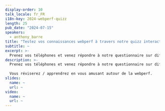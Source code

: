 ```yaml
---
display-order: 10
talk_locale: fr_FR
i18n-key: 2024-webperf-quizz
length: 25
pub_date: "2024-07-15"
speakers:
  - anthony_barre
title: "Testez vos connaissances webperf à travers notre quizz interactif !"
subtitle: ~
excerpt: >-
  Prenez vos téléphones et venez répondre à notre questionnaire sur différentes problématiques : réseau, protocole HTTP, API navigateur, optimisation des images, métriques webperf... Vous réviserez / apprendrez en vous amusant autour de la webperf. 
description: >-
  Prenez vos téléphones et venez répondre à notre questionnaire sur différentes problématiques : réseau, protocole HTTP, API navigateur, optimisation des images, métriques webperf...
  
  Vous réviserez / apprendrez en vous amusant autour de la webperf. 
slides:
  name: ~
  url: ~
video:
  name: ~
  url: ~
---
```

